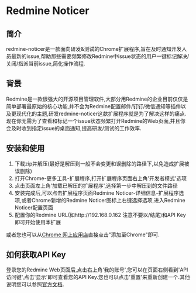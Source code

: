 # Redmine Noticer
## 简介
redmine-noticer是一款面向研发&测试的Chrome扩展程序,旨在及时通知开发人员最新的issue,帮助那些需要频繁修改Redmine中issue状态的用户一键标记解决/关闭/指派当前issue,简化操作流程.

## 背景
Redmine是一款很强大的开源项目管理软件,大部分用Redmine的企业目前仅仅是简单部署最原始的核心功能,并不会为Redmine配置邮件/钉钉/微信通知等插件以及更现代化的主题,研发redmine-noticer这款扩展程序就是为了解决这样的痛点.现在你无需为了查看和标记一个issue状态频繁打开Redmine的Web页面,并且你会及时收到指定issue的桌面通知,提高研发/测试的工作效率.

## 安装和使用
1. 下载zip并解压(最好是解压到一般不会变更和误删除的路径下,以免造成扩展被误删除)
2. 打开Chrome-更多工具-扩展程序,打开扩展程序页面右上角'开发者模式'选项
3. 点击页面左上角'加载已解压的扩展程序',选择第一步中解压到的文件路径
4. 安装完成后,可以点击扩展程序页面Redmine Noticer-详细信息-扩展程序选项,或者Chrome新增的Redmine Noticer图标上右键选择选项,进入Redmine Noticer配置页面
5. 配置你的Redmine URL(如http://192.168.0.162  注意不要以/结尾)和API Key即可开始使用本扩展

或者您也可以从[Chrome 网上应用店](https://chrome.google.com/webstore/detail/jgponcomcacmaahanelanminhdkkhahl/publish-accepted?authuser=1&hl=zh-CN)直接点击"添加至Chrome"即可.

## 如何获取API Key
登录您的Redmine Web页面后,点击右上角'我的账号',您可以在页面右侧看到'API访问键',点击'显示'即可查看您的API Key.您也可以点击'重置'来重新创建一个.其他说明您可以参照[官方文档](https://www.redmine.org/boards/2/topics/53956).